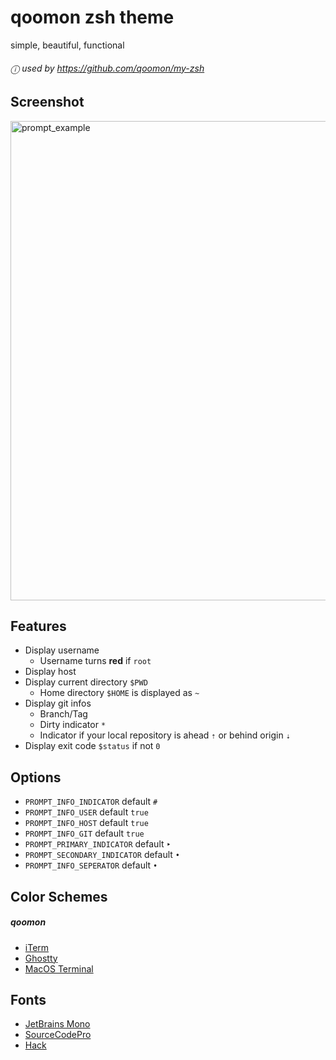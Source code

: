 # qoomon zsh theme
simple, beautiful, functional

###### ⓘ used by https://github.com/qoomon/my-zsh

## Screenshot
<img width="767" alt="prompt_example" src="https://github.com/qoomon/zsh-theme-qoomon/assets/3963394/56c7072e-7fe2-426f-8679-7ec032679162">


## Features
* Display username 
  * Username turns **red** if `root`
* Display host 
* Display current directory `$PWD`
  * Home directory `$HOME` is displayed as `~`
* Display git infos
  * Branch/Tag
  * Dirty indicator `*` 
  * Indicator if your local repository is ahead `⇡` or behind origin `⇣`
* Display exit code `$status` if not `0`

## Options
* `PROMPT_INFO_INDICATOR` default `#`
* `PROMPT_INFO_USER` default `true`
* `PROMPT_INFO_HOST` default `true`
* `PROMPT_INFO_GIT` default `true`
* `PROMPT_PRIMARY_INDICATOR` default `‣`
* `PROMPT_SECONDARY_INDICATOR` default `•`
* `PROMPT_INFO_SEPERATOR` default `•`


## Color Schemes

##### qoomon
  * [iTerm](qoomon.itermcolors)
  * [Ghostty](qoomon.ghostty)
  * [MacOS Terminal](qoomon.terminal)


## Fonts
* [JetBrains Mono](https://www.jetbrains.com/lp/mono/)
* [SourceCodePro](https://github.com/adobe-fonts/source-code-pro)
* [Hack](https://github.com/source-foundry/Hack)
